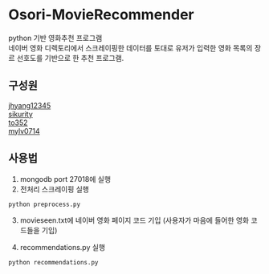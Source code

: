 ﻿# Osori-MovieRecommender
python 기반 영화추천 프로그램 <br>
네이버 영화 디렉토리에서 스크레이핑한 데이터를 토대로 유저가 입력한 영화 목록의 장르 선호도를 기반으로 한 추천 프로그램.


## 구성원
[jhyang12345](https://github.com/jhyang12345) <br>
[sikurity](https://github.com/sikurity) <br>
[to352](https://github.com/to352) <br>
[mylv0714](https://github.com/mylv0714) <br>

## 사용법
1. mongodb port 27018에 실행
2. 전처리 스크레이핑 실행
```bash
python preprocess.py
```

3. movieseen.txt에 네이버 영화 페이지 코드 기입 (사용자가 마음에 들어한 영화 코드들을 기입)

4. recommendations.py 실행
~~~~
python recommendations.py
~~~~

